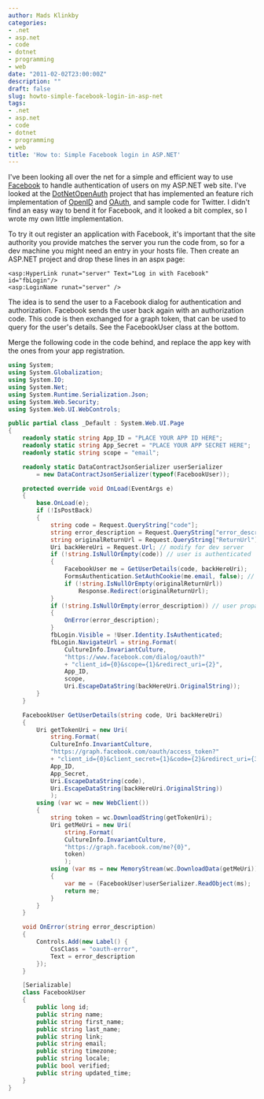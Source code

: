 ```yaml
---
author: Mads Klinkby
categories:
- .net
- asp.net
- code
- dotnet
- programming
- web
date: "2011-02-02T23:00:00Z"
description: ""
draft: false
slug: howto-simple-facebook-login-in-asp-net
tags:
- .net
- asp.net
- code
- dotnet
- programming
- web
title: 'How to: Simple Facebook login in ASP.NET'
---
```



I've been looking all over the net for a simple and efficient way to use [Facebook](http://developers.facebook.com/docs/authentication) to handle authentication of users on my ASP.NET web site. I've looked at the [DotNetOpenAuth](http://www.dotnetopenauth.net/) project that has implemented an feature rich implementation of [OpenID](http://openid.net/developers/) and [OAuth](http://oauth.net/documentation/), and sample code for Twitter. I didn't find an easy way to bend it for Facebook, and it looked a bit complex, so I wrote my own little implementation.

To try it out register an application with Facebook, it's important that the site authority you provide matches the server you run the code from, so for a dev machine you might need an entry in your hosts file. Then create an ASP.NET project and drop these lines in an aspx page:

<pre class="csharpcode"><code><span class="kwrd">&lt;</span><span class="html">asp:HyperLink</span> <span class="attr">runat</span><span class="kwrd">="server"</span> <span class="attr">Text</span><span class="kwrd">="Log in with Facebook"</span> <span class="attr">id</span><span class="kwrd">="fbLogin"</span><span class="kwrd">/&gt;</span>
<span class="kwrd">&lt;</span><span class="html">asp:LoginName</span> <span class="attr">runat</span><span class="kwrd">="server"</span> <span class="kwrd">/&gt;</span></code></pre>

The idea is to send the user to a Facebook dialog for authentication and authorization. Facebook sends the user back again with an authorization code. This code is then exchanged for a graph token, that can be used to query for the user's details. See the FacebookUser class at the bottom.

Merge the following code in the code behind, and replace the app key with the ones from your app registration.

```C#
using System;
using System.Globalization;
using System.IO;
using System.Net;
using System.Runtime.Serialization.Json;
using System.Web.Security;
using System.Web.UI.WebControls;

public partial class _Default : System.Web.UI.Page
{
    readonly static string App_ID = "PLACE YOUR APP ID HERE";
    readonly static string App_Secret = "PLACE YOUR APP SECRET HERE";
    readonly static string scope = "email";

    readonly static DataContractJsonSerializer userSerializer
        = new DataContractJsonSerializer(typeof(FacebookUser));

    protected override void OnLoad(EventArgs e)
    {
        base.OnLoad(e);
        if (!IsPostBack)
        {
            string code = Request.QueryString["code"];
            string error_description = Request.QueryString["error_description"];
            string originalReturnUrl = Request.QueryString["ReturnUrl"]; // asp.net logon param
            Uri backHereUri = Request.Url; // modify for dev server
            if (!string.IsNullOrEmpty(code)) // user is authenticated
            {
                FacebookUser me = GetUserDetails(code, backHereUri);
                FormsAuthentication.SetAuthCookie(me.email, false); // authorize!
                if (!string.IsNullOrEmpty(originalReturnUrl))
                    Response.Redirect(originalReturnUrl);
            }
            if (!string.IsNullOrEmpty(error_description)) // user propably disallowed
            {
                OnError(error_description);
            }
            fbLogin.Visible = !User.Identity.IsAuthenticated;
            fbLogin.NavigateUrl = string.Format(
                CultureInfo.InvariantCulture,
                "https://www.facebook.com/dialog/oauth?"
                + "client_id={0}&scope={1}&redirect_uri={2}",
                App_ID,
                scope,
                Uri.EscapeDataString(backHereUri.OriginalString));
        }
    }

    FacebookUser GetUserDetails(string code, Uri backHereUri)
    {
        Uri getTokenUri = new Uri(
            string.Format(
            CultureInfo.InvariantCulture,
            "https://graph.facebook.com/oauth/access_token?"
            + "client_id={0}&client_secret={1}&code={2}&redirect_uri={3}",
            App_ID,
            App_Secret,
            Uri.EscapeDataString(code),
            Uri.EscapeDataString(backHereUri.OriginalString))
            );
        using (var wc = new WebClient())
        {
            string token = wc.DownloadString(getTokenUri);
            Uri getMeUri = new Uri(
                string.Format(
                CultureInfo.InvariantCulture,
                "https://graph.facebook.com/me?{0}",
                token)
                );
            using (var ms = new MemoryStream(wc.DownloadData(getMeUri)))
            {
                var me = (FacebookUser)userSerializer.ReadObject(ms);
                return me;
            }
        }
    }

    void OnError(string error_description)
    {
        Controls.Add(new Label() { 
            CssClass = "oauth-error", 
            Text = error_description 
        });
    }

    [Serializable]
    class FacebookUser
    { 
        public long id;
        public string name;
        public string first_name;
        public string last_name;
        public string link;
        public string email;
        public string timezone;
        public string locale;
        public bool verified;
        public string updated_time;        
    }
}
```
